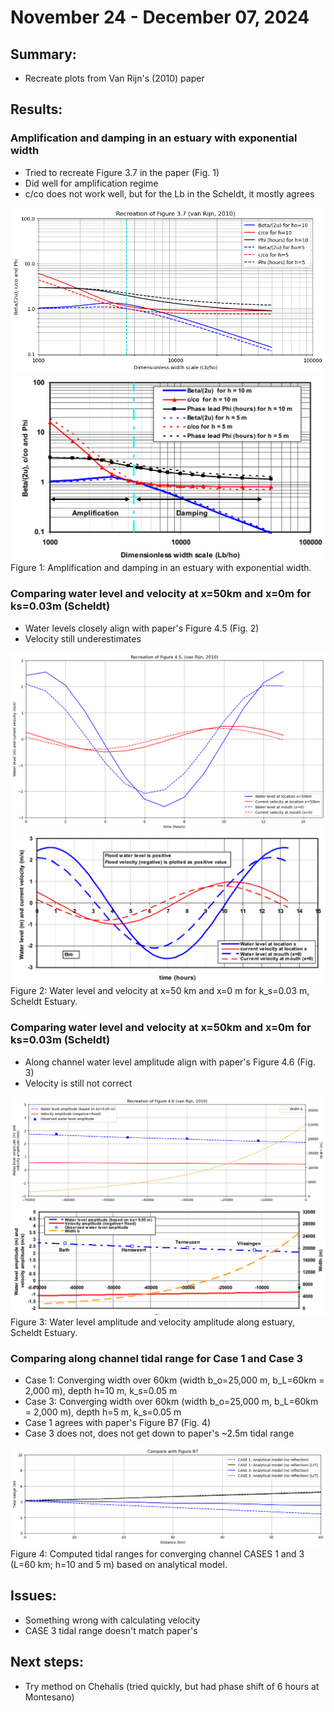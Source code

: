 # November 24 - December 07, 2024

## Summary:
- Recreate plots from Van Rijn's (2010) paper

## Results:
### Amplification and damping in an estuary with exponential width
- Tried to recreate Figure 3.7 in the paper (Fig. 1)
- Did well for amplification regime
- c/co does not work well, but for the Lb in the Scheldt, it mostly agrees

![Fig3.7copy](../Figures/120524meeting/vanRijn2010Fig37_copy.png)<br>
![Fig3.7](../Figures/120524meeting/vanRijn2010Fig37.png)<br>
Figure 1: Amplification and damping in an estuary with exponential width.

### Comparing water level and velocity at x=50km and x=0m for ks=0.03m (Scheldt)
- Water levels closely align with paper's Figure 4.5 (Fig. 2)
- Velocity still underestimates

![Fig4.5copy](../Figures/120524meeting/vanRijn2010Fig45_copy.png)<br>
![Fig4.5](../Figures/120524meeting/vanRijn2010Fig45.png)<br>
Figure 2: Water level and velocity at x=50 km and x=0 m for k_s=0.03 m, Scheldt Estuary.

### Comparing water level and velocity at x=50km and x=0m for ks=0.03m (Scheldt)
- Along channel water level amplitude align with paper's Figure 4.6 (Fig. 3)
- Velocity is still not correct

![Fig4.6copy](../Figures/120524meeting/vanRijn2010Fig46_copy.png)<br>
![Fig4.6](../Figures/120524meeting/vanRijn2010Fig46.png)<br>
Figure 3: Water level amplitude and velocity amplitude along estuary, Scheldt Estuary.

### Comparing along channel tidal range for Case 1 and Case 3
- Case 1: Converging width over 60km (width b_o=25,000 m, b_L=60km = 2,000 m), depth h=10 m, k_s=0.05 m
- Case 3: Converging width over 60km (width b_o=25,000 m, b_L=60km = 2,000 m), depth h=5 m, k_s=0.05 m
- Case 1 agrees with paper's Figure B7 (Fig. 4)
- Case 3 does not, does not get down to paper's ~2.5m tidal range

![FigB7copy](../Figures/120524meeting/vanRijn2010FigB7_copy.png)<br>
Figure 4: Computed tidal ranges for converging channel CASES 1 and 3 (L=60 km; h=10 and 5 m) based on analytical model.


## Issues:
- Something wrong with calculating velocity
- CASE 3 tidal range doesn't match paper's

## Next steps:
- Try method on Chehalis (tried quickly, but had phase shift of 6 hours at Montesano)